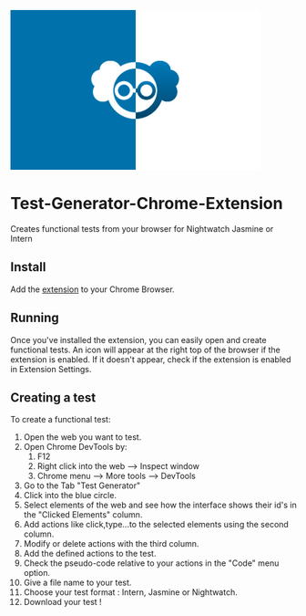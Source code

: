 ![Test Generator logo](./extensions/chrome/images/icons/440x280.jpg)


# Test-Generator-Chrome-Extension

Creates functional tests from your browser for Nightwatch Jasmine or Intern

## Install
 Add the [extension](https://chrome.google.com/webstore/detail/test-recorder-nightwatch/kfdbnocoodopacnbliknkiakhaepcoik?hl=es) to your Chrome Browser.

## Running

 Once you've installed the extension, you can easily open and create functional tests.
 An icon will appear at the right top of the browser if the extension is enabled.
 If it doesn't appear, check if the extension is enabled in Extension Settings.

## Creating a test

To create a functional test:

1. Open the web you want to test.
2. Open Chrome DevTools by:
    1. F12
    2. Right click into the web --> Inspect window
    3. Chrome menu --> More tools --> DevTools
3. Go to the Tab "Test Generator"
4. Click into the blue circle.
5. Select elements of the web and see how the interface shows their id's in the "Clicked Elements" column.
6. Add actions like click,type...to the selected elements using the second column.
7. Modify or delete actions with the third column.
8. Add the defined actions to the test.
9. Check the pseudo-code relative to your actions in the "Code" menu option.
10. Give a file name to your test.
11. Choose your test format : Intern, Jasmine or Nightwatch.
12. Download your test ! 
 
 
